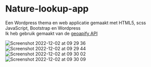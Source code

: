 # Nature-lookup-app
Een Wordpress thema en web applicatie gemaakt met HTML5, scss JavaScript, Bootstrap en Wordpress  
Ik heb gebruik gemaakt van de [geoapify API](https://www.geoapify.com/)


![Screenshot 2022-12-02 at 09 29 36](https://user-images.githubusercontent.com/94444127/205303908-1b60c251-96cb-4895-b9d4-564369798801.png)
![Screenshot 2022-12-02 at 09 29 44](https://user-images.githubusercontent.com/94444127/205304035-35942a88-077a-410f-82ec-f8fef5f6943e.png)
![Screenshot 2022-12-02 at 09 30 02](https://user-images.githubusercontent.com/94444127/205303915-0d80fddf-2110-489b-aebc-e9e9786626d2.png)
![Screenshot 2022-12-02 at 09 30 09](https://user-images.githubusercontent.com/94444127/205303926-aef36cd6-1225-41e2-8ae3-a8ab1e9de06d.png)
